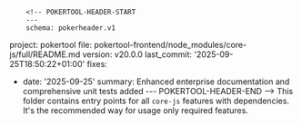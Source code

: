         <!-- POKERTOOL-HEADER-START
        ---
        schema: pokerheader.v1
project: pokertool
file: pokertool-frontend/node_modules/core-js/full/README.md
version: v20.0.0
last_commit: '2025-09-25T18:50:22+01:00'
fixes:
- date: '2025-09-25'
  summary: Enhanced enterprise documentation and comprehensive unit tests added
        ---
        POKERTOOL-HEADER-END -->
This folder contains entry points for all `core-js` features with dependencies. It's the recommended way for usage only required features.

